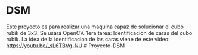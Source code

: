 # DSM
Este proyecto es para realizar una maquina capaz de solucionar el cubo rubik de 3x3. Se usará OpenCV.
1era tarea:
Identificacion de caras del cubo rubik. 
La idea de la identificacion de las caras viene de este video: https://youtu.be/_sL6TBVg-NU
#   P r o y e c t o - D S M  
 